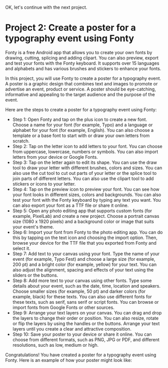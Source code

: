 OK, let's continue with the next project.

# Project 2: Create a poster for a typography event using Fonty

Fonty is a free Android app that allows you to create your own fonts by drawing, cutting, splicing and adding clipart. You can also preview, export and test your fonts with the Fonty keyboard. It supports over 15 languages and alphabets and has various brushes and stickers to enhance your fonts.

In this project, you will use Fonty to create a poster for a typography event. A poster is a graphic design that combines text and images to promote or advertise an event, product or service. A poster should be eye-catching, informative and appealing to the target audience and the purpose of the event.

Here are the steps to create a poster for a typography event using Fonty:

- Step 1: Open Fonty and tap on the plus icon to create a new font. Choose a name for your font (for example, Typo) and a language or alphabet for your font (for example, English). You can also choose a template or a base font to start with or draw your own letters from scratch.
- Step 2: Tap on the letter icon to add letters to your font. You can choose from uppercase, lowercase, numbers or symbols. You can also import letters from your device or Google Fonts.
- Step 3: Tap on the letter again to edit its shape. You can use the draw tool to draw your letter with different brushes, colors and sizes. You can also use the cut tool to cut out parts of your letter or the splice tool to join parts of different letters. You can also use the clipart tool to add stickers or icons to your letter.
- Step 4: Tap on the preview icon to preview your font. You can see how your font looks in different sizes, colors and backgrounds. You can also test your font with the Fonty keyboard by typing any text you want. You can also export your font as a TTF file or share it online.
- Step 5: Open any photo editing app that supports custom fonts (for example, PixelLab) and create a new project. Choose a portrait canvas size (1080 x 1920 pixels) and a background color or image that suits your event's theme.
- Step 6: Import your font from Fonty to the photo editing app. You can do this by tapping on the text icon and choosing the import option. Then, browse your device for the TTF file that you exported from Fonty and select it.
- Step 7: Add text to your canvas using your font. Type the name of your event (for example, Typo Fest) and choose a large size (for example, 200 pt) and a bright color (for example, yellow) for your text. You can also adjust the alignment, spacing and effects of your text using the sliders or the buttons.
- Step 8: Add more text to your canvas using other fonts. Type some details about your event, such as the date, time, location and speakers. Choose smaller sizes (for example, 50 pt) and darker colors (for example, black) for these texts. You can also use different fonts for these texts, such as serif, sans serif or script fonts. You can browse or import fonts from Google Fonts or other sources.
- Step 9: Arrange your text layers on your canvas. You can drag and drop the layers to change their order or position. You can also resize, rotate or flip the layers by using the handles or the buttons. Arrange your text layers until you create a clear and attractive composition.
- Step 10: Save your poster to your device or share it online. You can choose from different formats, such as PNG, JPG or PDF, and different resolutions, such as low, medium or high.

Congratulations! You have created a poster for a typography event using Fonty. Here is an example of how your poster might look like: